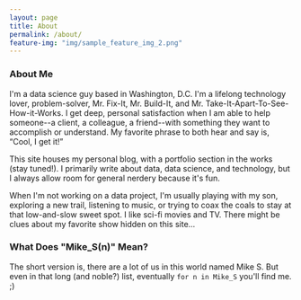 ```yaml
---
layout: page
title: About
permalink: /about/
feature-img: "img/sample_feature_img_2.png"
---
```


### About Me
I'm a data science guy based in Washington, D.C.  I'm a lifelong technology lover, problem-solver, Mr. Fix-It, Mr. Build-It, and Mr. Take-It-Apart-To-See-How-it-Works. I get deep, personal satisfaction when I am able to help someone--a client, a colleague, a friend--with something they want to accomplish or understand.   My favorite phrase to both hear and say is, “Cool, I get it!”

This site houses my personal blog, with a portfolio section in the works (stay tuned!). I primarily write about data, data science, and technology, but I always allow room for general nerdery because it's fun.

When I'm not working on a data project, I'm usually playing with my son, exploring a new trail, listening to music, or trying to coax the coals to stay at that low-and-slow sweet spot.  I like sci-fi movies and TV.  There might be clues about my favorite show hidden on this site...

### What Does "Mike_S(n)" Mean?
The short version is, there are a lot of us in this world named Mike S.  But even in that long (and noble?) list, eventually `for n in Mike_S` you'll find me. ;)
